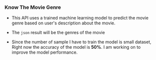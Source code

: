 ### Know The Movie Genre 

- This API uses a trained machine learning model to predict the movie
genre based on user's description about the movie.

- The `json` result will be the genres of the movie

- Since the number of sample I have to train the model is small dataset, Right now the accuracy of the model is **50%**. I am working on to improve the model performance.

